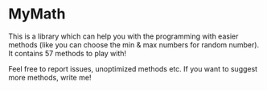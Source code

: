 # MyMath
This is a library which can help you with the programming with easier methods (like you can choose the min &amp; max numbers for random number). It contains 57 methods to play with!

Feel free to report issues, unoptimized methods etc. If you want to suggest more methods, write me!
